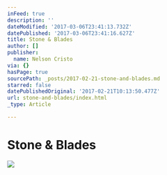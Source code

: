 ```yaml
---
inFeed: true
description: ''
dateModified: '2017-03-06T23:41:13.732Z'
datePublished: '2017-03-06T23:41:16.627Z'
title: Stone & Blades
author: []
publisher:
  name: Nelson Cristo
via: {}
hasPage: true
sourcePath: _posts/2017-02-21-stone-and-blades.md
starred: false
datePublishedOriginal: '2017-02-21T10:13:50.477Z'
url: stone-and-blades/index.html
_type: Article

---
```

# Stone & Blades
![](https://the-grid-user-content.s3-us-west-2.amazonaws.com/5d065a94-d19c-4d66-9af1-f7e1b4579d3a.jpg)